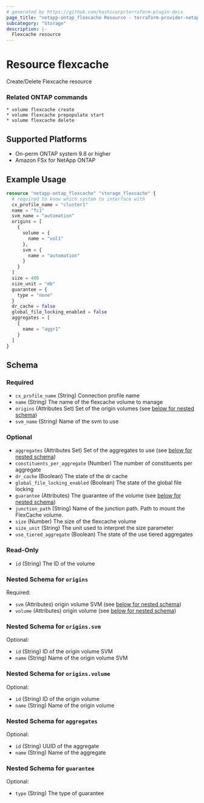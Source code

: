 ```yaml
---
# generated by https://github.com/hashicorp/terraform-plugin-docs
page_title: "netapp-ontap_flexcache Resource - terraform-provider-netapp-ontap"
subcategory: "Storage"
description: |-
  Flexcache resource
---
```


# Resource flexcache
Create/Delete Flexcache resource

### Related ONTAP commands
```commandline
* volume flexcache create
* volume flexcache prepopulate start
* volume flexcache delete
```

## Supported Platforms
* On-perm ONTAP system 9.8 or higher
* Amazon FSx for NetApp ONTAP

## Example Usage
```terraform
resource "netapp-ontap_flexcache" "storage_flexcache" {
  # required to know which system to interface with
  cx_profile_name = "cluster1"
  name = "fc1"
  svm_name = "automation"
  origins = [
    {
      volume = {
        name = "vol1"
      },
      svm = {
        name = "automation"
      }
    }
  ]
  size = 400
  size_unit = "mb"
  guarantee = {
    type = "none"
  }
  dr_cache = false
  global_file_locking_enabled = false
  aggregates = [
    {
      name = "aggr1"
    }
  ]
}
```


<!-- schema generated by tfplugindocs -->
## Schema

### Required

- `cx_profile_name` (String) Connection profile name
- `name` (String) The name of the flexcache volume to manage
- `origins` (Attributes Set) Set of the origin volumes (see [below for nested schema](#nestedatt--origins))
- `svm_name` (String) Name of the svm to use

### Optional

- `aggregates` (Attributes Set) Set of the aggregates to use (see [below for nested schema](#nestedatt--aggregates))
- `constituents_per_aggregate` (Number) The number of constituents per aggregate
- `dr_cache` (Boolean) The state of the dr cache
- `global_file_locking_enabled` (Boolean) The state of the global file locking
- `guarantee` (Attributes) The guarantee of the volume (see [below for nested schema](#nestedatt--guarantee))
- `junction_path` (String) Name of the junction path. Path to mount the FlexCache volume.
- `size` (Number) The size of the flexcache volume
- `size_unit` (String) The unit used to interpret the size parameter
- `use_tiered_aggregate` (Boolean) The state of the use tiered aggregates

### Read-Only

- `id` (String) The ID of the volume

<a id="nestedatt--origins"></a>
### Nested Schema for `origins`

Required:

- `svm` (Attributes) origin volume SVM (see [below for nested schema](#nestedatt--origins--svm))
- `volume` (Attributes) origin volume (see [below for nested schema](#nestedatt--origins--volume))

<a id="nestedatt--origins--svm"></a>
### Nested Schema for `origins.svm`

Optional:

- `id` (String) ID of the origin volume SVM
- `name` (String) Name of the origin volume SVM


<a id="nestedatt--origins--volume"></a>
### Nested Schema for `origins.volume`

Optional:

- `id` (String) ID of the origin volume
- `name` (String) Name of the origin volume



<a id="nestedatt--aggregates"></a>
### Nested Schema for `aggregates`

Optional:

- `id` (String) UUID of the aggregate
- `name` (String) Name of the aggregate


<a id="nestedatt--guarantee"></a>
### Nested Schema for `guarantee`

Optional:

- `type` (String) The type of guarantee


